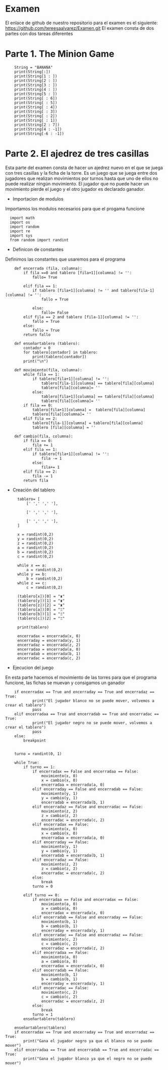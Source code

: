 # Examen

El enlace de github de nuestro repositorio para el examen es el siguiente:  https://github.com/tereesaalvarez/Examen.git
El examen consta de dos partes con dos tareas diferentes

# Parte 1. The Minion Game

        String = "BANANA"
        print(String[:])
        print(String[1 : ])
        print(String[2 : ])
        print(String[3 : ])
        print(String[4 : ])
        print(String[5 : ])
        print(String[ : 6])
        print(String[ : 5])
        print(String[ : 4])
        print(String[ : 3])
        print(String[ : 2])
        print(String[ : 1])
        print(String[2 : 7])
        print(String[4 : -1])
        print(String[-6 : -1])

# Parte 2. El ajedrez de tres casillas
Esta parte del examen consta de hacer un ajedrez nuevo en el que se juega con tres casillas y la ficha de la torre.  Es un juego que se juega entre
dos jugadores que realizan movimientos por turnos hasta que uno de ellos no puede realizar ningún movimiento. El jugador que no puede hacer un movimiento pierde el juego y el otro jugador es declarado ganador.

* Importacion de modulos

Importamos los modulos necesarios para que el progama funcione
  
      import math 
      import os
      import random
      import re
      import sys
      from random import randint

* Definicon de constantes

Definimos las constantes que usaremos para el programa

        def encerrada (fila, columna):
            if fila ==0 and tablero [fila+1][columna] != '':
                fallo= True

            elif fila == 1:
                if tablero [fila+1][columna] != '' and tablero[fila-1][columna] != '':
                    fallo = True

                else:
                    fallo= False
            elif fila == 2 and tablero [fila-1][columna] != '':
                fallo = True
            else:
                fallo = True
            return fallo

        def enseñartablero (tablero):
            contador = 0
            for tablero[contador] in tablero:
                print(tablero[contador])
            print("\n")

        def movimiento(fila, columna):
            while fila == 1:
                if tablero[fila+1][columna] != '':
                    tablero[fila-1][columna] == tablero[fila][columna]
                    tablero[fila][columna]= ''
                else:
                    tablero[fila+1][columna] == tablero[fila][columna]
                    tablero[fila][columna]= ''
            if fila == 0:
                tablero[fila+1][columna] =  tablero[fila][columna]
                tablero[fila][columna]= ''
            elif fila == 2:
                tablero[fila-1][columna] = tablero[fila][columna]
                tablero [fila][columna] = ''

        def cambio(fila, columna):
            if fila == 0:
                fila += 1
            elif fila == 1:
                if tablero[fila+1][columna] != '':
                    fila -= 1
                else:
                    fila+= 1
            elif fila == 2:
                fila -= 1
            return fila
            
* Creación del tablero

        tablero= [
            [' ',' ',' '],

            [' ',' ',' '],

            [' ',' ',' '],
        ]

        x = randint(0,2)
        y = randint(0,2)
        z = randint(0,2)
        a = randint(0,2)
        b = randint(0,2)
        c = randint(0,2)

        while x == a:
            a = randint(0,2)
        while y == b:
            b = randint(0,2)
        while z == c:
            c = randint(0,2)

        (tablero[x])[0] = "♜"
        (tablero[y])[1] = "♜"
        (tablero[z])[2] = "♜"
        (tablero[a])[0] = "♖"
        (tablero[b])[1] = "♖"
        (tablero[c])[2] = "♖"

        print(tablero)

        encerradax = encerrada(x, 0)
        encerraday = encerrada(y, 1)
        encerradaz = encerrada(z, 2)
        encerradaa = encerrada(a, 0)
        encerradab = encerrada(b, 1)
        encerradac = encerrada(c, 2)
        
        
* Ejecucion del juego

En esta parte hacemos el movimiento de las torres para que el programa funcione, las fichas se muevan y consigamos un ganador

        if encerradax == True and encerraday == True and encerradaz == True:
                print("El jugador blanco no se puede mover, volvemos a crear el tablero")
                pass
        elif encerradaa == True and encerradab == True and encerradac == True:
                print("El jugador negro no se puede mover, volvemos a crear el tablero")
                pass
        else:
            breakpoint


        turno = randint(0, 1)

        while True:
            if turno == 1:
                if encerradax == False and encerradaa == False:
                    movimiento(x, 0)
                    x = cambio(x, 0)
                    encerradaa = encerrada(a, 0)
                elif encerraday == False and encerradab == False:
                    movimiento(y, 1)
                    y = cambio(y, 1)
                    encerradab = encerrada(b, 1)
                elif encerradaz == False and encerradac == False:
                    movimiento(z, 2)
                    z = cambio(z, 2)
                    encerradac = encerrada(c, 2)
                elif encerradax == False:
                    movimiento(x, 0)
                    x = cambio(x, 0)
                    encerradaa = encerrada(a, 0)
                elif encerraday == False:
                    movimiento(y, 1)
                    y = cambio(y, 1)
                    encerradab = encerrada(b, 1)
                elif encerradaz == False:
                    movimiento(z, 2)
                    z = cambio(z, 2)
                    encerradac = encerrada(c, 2)
                else:
                    break
                turno = 0

            elif turno == 0:
                if encerradaa == False and encerradax == False:
                    movimiento(a, 0)
                    a = cambio(a, 0)
                    encerradax = encerrada(x, 0)
                elif encerradab == False and encerraday == False:
                    movimiento(b, 1)
                    b = cambio(b, 1)
                    encerraday = encerrada(y, 1)
                elif encerradac == False and encerradaz == False:
                    movimiento(c, 2)
                    c = cambio(c, 2)
                    encerradaz = encerrada(z, 2)
                elif encerradaa == False:
                    movimiento(a, 0)
                    a = cambio(a, 0)
                    encerradax = encerrada(x, 0)
                elif encerradab == False:
                    movimiento(b, 1)
                    b = cambio(b, 1)
                    encerraday = encerrada(y, 1)
                elif encerradac == False:
                    movimiento(c, 2)
                    c = cambio(c, 2)
                    encerradac = encerrada(z, 2)
                else:
                    break
                turno = 1
            enseñartablero(tablero)

        enseñartablero(tablero)
        if encerradax == True and encerraday == True and encerradaz == True:
            print("Gana el jugador negro ya que el blanco no se puede mover")
        elif encerradaa == True and encerradab == True and encerradac == True:
            print("Gana el jugador blanco ya que el negro no se puede mover")
